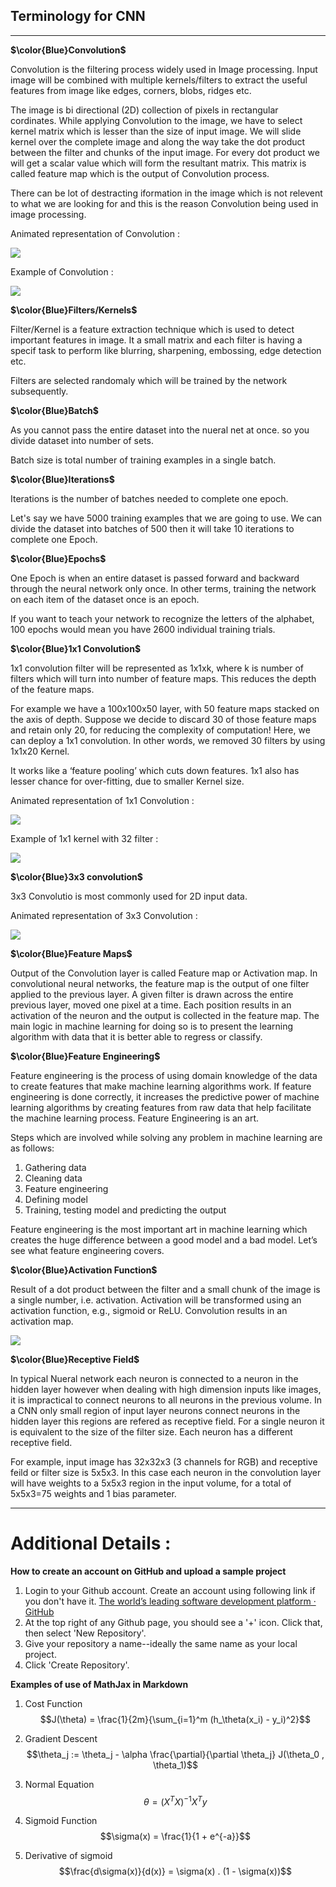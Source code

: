 ## Terminology for CNN
------------

**$\color{Blue}Convolution$**

Convolution is the filtering process widely used in Image processing. Input image will be combined with multiple kernels/filters to extract the useful features from image like edges, corners, blobs, ridges etc. 

The image is bi directional (2D) collection of pixels in rectangular cordinates. While applying Convolution to the image, we have to select kernel matrix which is lesser than the size of input image. We will slide kernel over the complete image and along the way take the dot product between the filter and chunks of the input image. For every dot product we will get a scalar value which will form the resultant matrix. This matrix is called feature map which is the output of Convolution process.

There can be lot of destracting iformation in the image which is not relevent to what we are looking for and this is the  reason Convolution being used in image processing. 

Animated representation of Convolution :

![](https://github.com/bhgtankita/ML-DNN/blob/master/images/5-3%20Convolution%20Small.gif?raw=true)

Example of Convolution :

![](https://github.com/bhgtankita/ML-DNN/blob/master/images/Convolution.PNG?raw=true)

**$\color{Blue}Filters/Kernels$**

Filter/Kernel is a feature extraction technique which is used to detect important features in image. It a small matrix and each filter is having a specif task to perform like blurring, sharpening, embossing, edge detection etc. 

Filters are selected randomaly which will be trained by the network subsequently. 

**$\color{Blue}Batch$**

As you cannot pass the entire dataset into the nueral net at once. so you divide dataset into number of sets.

Batch size is total number of training examples in a single batch.

**$\color{Blue}Iterations$**

Iterations is the number of batches needed to complete one epoch.

Let's say we have 5000 training examples that we are going to use. We can divide the dataset into batches of 500 then it will take 10 iterations to complete one Epoch.

**$\color{Blue}Epochs$**

One Epoch is when an entire dataset is passed forward and backward through the neural network only once. In other terms, training the network on each item of the dataset once is an epoch. 

If you want to teach your network to recognize the letters of the alphabet, 100 epochs would mean you have 2600 individual training trials.

**$\color{Blue}1x1 Convolution$**

1x1 convolution filter will be represented as 1x1xk, where k is number of filters which will turn into number of feature maps. This reduces the depth of the feature maps.

For example we have a 100x100x50 layer, with 50 feature maps stacked on the axis of depth. Suppose we decide to discard 30 of those feature maps and retain only 20, for reducing the complexity of computation! Here, we can deploy a 1x1 convolution. In other words, we removed 30 filters by using 1x1x20 Kernel.

It works like a ‘feature pooling’ which cuts down features. 1x1 also has lesser chance for over-fitting, due to smaller Kernel size.

Animated representation of 1x1 Convolution :

![](https://github.com/bhgtankita/ML-DNN/blob/master/images/1x1%20Convolution.gif?raw=true)

Example of 1x1 kernel with 32 filter :

![](https://github.com/bhgtankita/ML-DNN/blob/master/images/1X1%20Example.PNG?raw=true)

**$\color{Blue}3x3 convolution$**

3x3 Convolutio is most commonly used for 2D input data. 

Animated representation of 3x3 Convolution :

![](https://github.com/bhgtankita/ML-DNN/blob/master/images/3x3%20Convolution.gif?raw=true)

**$\color{Blue}Feature Maps$**

Output of the Convolution layer is called Feature map or Activation map. In convolutional neural networks, the feature map is the output of one filter applied to the previous layer. A given filter is drawn across the entire previous layer, moved one pixel at a time. Each position results in an activation of the neuron and the output is collected in the feature map. The main logic in machine learning for doing so is to present the learning algorithm with data that it is better able to regress or classify.

**$\color{Blue}Feature Engineering$**

Feature engineering is the process of using domain knowledge of the data to create features that make machine learning algorithms work. If feature engineering is done correctly, it increases the predictive power of machine learning algorithms by creating features from raw data that help facilitate the machine learning process. Feature Engineering is an art.

Steps which are involved while solving any problem in machine learning are as follows:

1. Gathering data
2. Cleaning data
3. Feature engineering
4. Defining model
5. Training, testing model and predicting the output

Feature engineering is the most important art in machine learning which creates the huge difference between a good model and a bad model. Let’s see what feature engineering covers.

**$\color{Blue}Activation Function$**

Result of a dot product between the filter and a small chunk of the
image is a single number, i.e. activation. Activation will be transformed using an activation function, e.g., sigmoid or ReLU. Convolution results in an activation map.


![](https://github.com/bhgtankita/ML-DNN/blob/master/images/Activation%20Functions.PNG?raw=true)

**$\color{Blue}Receptive Field$**

In typical Nueral network each neuron is connected to a neuron in the hidden layer however when dealing with high dimension inputs like images, it is impractical to connect neurons to all neurons in the previous volume. In a CNN only small region of input layer neurons connect neurons in the hidden layer this regions are refered as receptive field.  For a single neuron it is equivalent to the size of the filter size. Each neuron has a different receptive field.

For example, input image has 32x32x3 (3 channels for RGB) and receptive feild or filter size is 5x5x3. In this case each neuron in the convolution layer will have weights to a 5x5x3 region in the input volume, for a total of 5x5x3=75 weights and 1 bias parameter. 

----------------
# Additional Details :

**How to create an account on GitHub and upload a sample project**

1. Login to your Github account. Create an account using following link if you don't have it. 
   [The world’s leading software development platform · GitHub](https://github.com/)
2. At the top right of any Github page, you should see a '+' icon. Click that, then select 'New Repository'.
3. Give your repository a name--ideally the same name as your local project. 
4. Click 'Create Repository'.

**Examples of use of MathJax in Markdown**

1. Cost Function
$$J(\theta) = \frac{1}{2m}{\sum_{i=1}^m (h_\theta(x_i) - y_i)^2}$$

2. Gradient Descent
$$\theta_j := \theta_j - \alpha \frac{\partial}{\partial \theta_j} J(\theta_0 , \theta_1)$$

3. Normal Equation
$$\theta = (X^TX)^{-1} X^Ty$$

4. Sigmoid Function
$$\sigma(x) = \frac{1}{1 + e^{-a}}$$

5. Derivative of sigmoid
$$\frac{d\sigma(x)}{d(x)} = \sigma(x) . (1 - \sigma(x))$$
